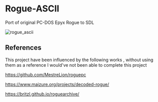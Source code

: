 # Rogue-ASCII
Port of original PC-DOS Epyx Rogue to SDL

![rogue_ascii](https://github.com/raytomely/Rogue-ASCII/assets/45993451/9313a7eb-dae1-4d28-8218-00c458903241)



## References
This project have been influenced by the following works , without using them as a reference I would've not been able to complete this project

https://github.com/MestreLion/roguepc

https://www.maizure.org/projects/decoded-rogue/

https://britzl.github.io/roguearchive/

